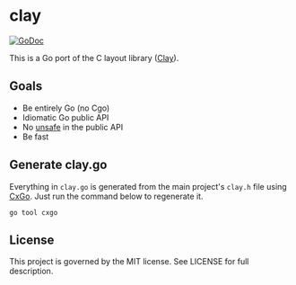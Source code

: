 # clay
[![GoDoc](https://godoc.org/github.com/totallygamerjet/clay?status.svg)](https://godoc.org/github.com/totallygamerjet/clay)

This is a Go port of the C layout library ([Clay](https://github.com/nicbarker/clay)).

## Goals

* Be entirely Go (no Cgo)
* Idiomatic Go public API
* No [unsafe](https://pkg.go.dev/unsafe) in the public API
* Be fast

## Generate clay.go

Everything in `clay.go` is generated from the main project's `clay.h` file using [CxGo](https://github.com/gotranspile/cxgo).
Just run the command below to regenerate it.
```shell
go tool cxgo
```

## License

This project is governed by the MIT license. See LICENSE for full description.